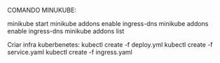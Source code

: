 COMANDO MINUKUBE:

minikube start
minikube addons enable ingress-dns
minikube addons enable ingress-dns
minikube addons list

Criar infra kuberbenetes:
kubectl create -f deploy.yml
kubectl create -f service.yaml
kubectl create -f ingress.yaml

